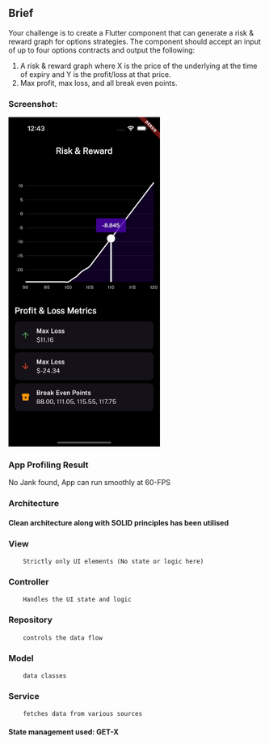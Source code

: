 
## Brief

Your challenge is to create a Flutter component that can generate a risk & reward graph for options strategies. The component should accept an input of up to four options contracts and output the following:
1. A risk & reward graph where X is the price of the underlying at the time of expiry and Y is the profit/loss at that price. 
2. Max profit, max loss, and all break even points.

### Screenshot:
<img src="screen_shots/home.png?raw=true" width="300">

### App Profiling Result
No Jank found, App can run smoothly at 60-FPS


### Architecture
#### Clean architecture along with SOLID principles has been utilised

###     View
        Strictly only UI elements (No state or logic here)

###     Controller
        Handles the UI state and logic

###     Repository
        controls the data flow

###     Model
        data classes

###     Service
        fetches data from various sources 

#### State management used: GET-X
